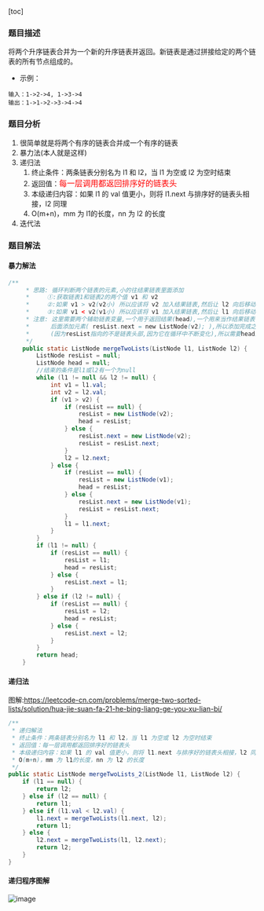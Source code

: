 [toc]

### 题目描述

将两个升序链表合并为一个新的升序链表并返回。新链表是通过拼接给定的两个链表的所有节点组成的。 

- 示例：
```
输入：1->2->4, 1->3->4
输出：1->1->2->3->4->4
```

### 题目分析

1. 很简单就是将两个有序的链表合并成一个有序的链表
2. 暴力法(本人就是这样)
3. 递归法
    1. 终止条件：两条链表分别名为 l1 和 l2，当 l1 为空或 l2 为空时结束
    2. 返回值：<font size = 3 color = red>每一层调用都返回排序好的链表头</font>
    3. 本级递归内容：如果 l1 的 val 值更小，则将 l1.next 与排序好的链表头相接，l2 同理
    4. O(m+n)，mm 为 l1的长度，nn 为 l2 的长度
4. 迭代法

### 题目解法

#### 暴力解法

```java
/**
     * 思路: 循环判断两个链表的元素,小的往结果链表里面添加
     *     ①:获取链表1和链表2的两个值 v1 和 v2
     *     ②:如果 v1 > v2(v2小) 所以应该将 v2 加入结果链表,然后让 l2 向后移动 l2 = l2.next;
     *     ③:如果 v1 < v2(v1小) 所以应该将 v1 加入结果链表,然后让 l1 向后移动 l1 = l1.next;
     * 注意: 这里需要两个辅助链表变量,一个用于返回结果(head),一个用来当作结果链表(resList),其中head指向resList的头部,因为需要循环往结果链表
     *      后面添加元素( resList.next = new ListNode(v2); ),所以添加完成之后要让 resList = resList.next; 所以不能直接返回resList
     *      (因为resList指向的不是链表头部,因为它在循环中不断变化),所以需要head来指向resList的头部
     */
    public static ListNode mergeTwoLists(ListNode l1, ListNode l2) {
        ListNode resList = null;
        ListNode head = null;
        //结束的条件是l1或l2有一个为null
        while (l1 != null && l2 != null) {
            int v1 = l1.val;
            int v2 = l2.val;
            if (v1 > v2) {
                if (resList == null) {
                    resList = new ListNode(v2);
                    head = resList;
                } else {
                    resList.next = new ListNode(v2);
                    resList = resList.next;
                }
                l2 = l2.next;
            } else {
                if (resList == null) {
                    resList = new ListNode(v1);
                    head = resList;
                } else {
                    resList.next = new ListNode(v1);
                    resList = resList.next;
                }
                l1 = l1.next;
            }
        }
        if (l1 != null) {
            if (resList == null) {
                resList = l1;
                head = resList;
            } else {
                resList.next = l1;
            }
        } else if (l2 != null) {
            if (resList == null) {
                resList = l2;
                head = resList;
            } else {
                resList.next = l2;
            }
        }
        return head;
    }
```

#### 递归法

图解:https://leetcode-cn.com/problems/merge-two-sorted-lists/solution/hua-jie-suan-fa-21-he-bing-liang-ge-you-xu-lian-bi/

```java
/**
 * 递归解法
 * 终止条件：两条链表分别名为 l1 和 l2，当 l1 为空或 l2 为空时结束
 * 返回值：每一层调用都返回排序好的链表头
 * 本级递归内容：如果 l1 的 val 值更小，则将 l1.next 与排序好的链表头相接，l2 同理
 * O(m+n)，mm 为 l1的长度，nn 为 l2 的长度
 */
public static ListNode mergeTwoLists_2(ListNode l1, ListNode l2) {
    if (l1 == null) {
        return l2;
    } else if (l2 == null) {
        return l1;
    } else if (l1.val < l2.val) {
        l1.next = mergeTwoLists(l1.next, l2);
        return l1;
    } else {
        l2.next = mergeTwoLists(l1, l2.next);
        return l2;
    }
}
```
#### 递归程序图解

![image](http://tie.027cgb.com/606599/LeetCoding/3.png)


